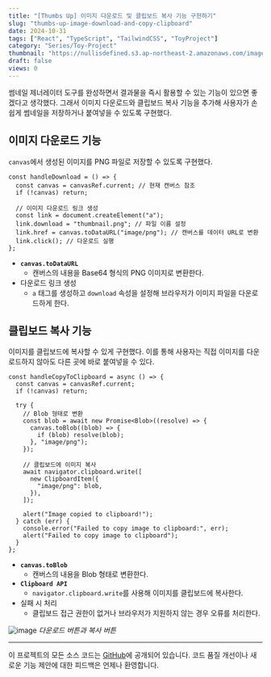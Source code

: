 ```yaml
---
title: "[Thumbs Up] 이미지 다운로드 및 클립보드 복사 기능 구현하기"
slug: "thumbs-up-image-download-and-copy-clipboard"
date: 2024-10-31
tags: ["React", "TypeScript", "TailwindCSS", "ToyProject"]
category: "Series/Toy-Project"
thumbnail: "https://nullisdefined.s3.ap-northeast-2.amazonaws.com/images/e4d9c6192e594bafdd13406bff5c0257.png"
draft: false
views: 0
---
```

썸네일 제너레이터 도구를 완성하면서 결과물을 즉시 활용할 수 있는 기능이 있으면 좋겠다고 생각했다.
그래서 이미지 다운로드와 클립보드 복사 기능을 추가해 사용자가 손쉽게 썸네일을 저장하거나 붙여넣을 수 있도록 구현했다.

## 이미지 다운로드 기능
`canvas`에서 생성된 이미지를 PNG 파일로 저장할 수 있도록 구현했다.

```tsx
const handleDownload = () => {
  const canvas = canvasRef.current; // 현재 캔버스 참조
  if (!canvas) return;

  // 이미지 다운로드 링크 생성
  const link = document.createElement("a");
  link.download = "thumbnail.png"; // 파일 이름 설정
  link.href = canvas.toDataURL("image/png"); // 캔버스를 데이터 URL로 변환
  link.click(); // 다운로드 실행
};
```

- **`canvas.toDataURL`**
    - 캔버스의 내용을 Base64 형식의 PNG 이미지로 변환한다.
- 다운로드 링크 생성
    - `a` 태그를 생성하고 `download` 속성을 설정해 브라우저가 이미지 파일을 다운로드하게 한다.

## 클립보드 복사 기능
이미지를 클립보드에 복사할 수 있게 구현했다. 이를 통해 사용자는 직접 이미지를 다운로드하지 않아도 다른 곳에 바로 붙여넣을 수 있다.

```tsx
const handleCopyToClipboard = async () => {
  const canvas = canvasRef.current;
  if (!canvas) return;

  try {
    // Blob 형태로 변환
    const blob = await new Promise<Blob>((resolve) => {
      canvas.toBlob((blob) => {
        if (blob) resolve(blob);
      }, "image/png");
    });

    // 클립보드에 이미지 복사
    await navigator.clipboard.write([
      new ClipboardItem({
        "image/png": blob,
      }),
    ]);

    alert("Image copied to clipboard!");
  } catch (err) {
    console.error("Failed to copy image to clipboard:", err);
    alert("Failed to copy image to clipboard");
  }
};
```

- **`canvas.toBlob`**
    - 캔버스의 내용을 Blob 형태로 변환한다.
- **`Clipboard API`**
    - `navigator.clipboard.write`를 사용해 이미지를 클립보드에 복사한다.
- 실패 시 처리
    - 클립보드 접근 권한이 없거나 브라우저가 지원하지 않는 경우 오류를 처리한다.

![image](https://nullisdefined.s3.ap-northeast-2.amazonaws.com/images/e4d9c6192e594bafdd13406bff5c0257.png)
*다운로드 버튼과 복사 버튼*

---
이 프로젝트의 모든 소스 코드는 [GitHub](https://github.com/nullisdefined/thumbs-up)에 공개되어 있습니다. 코드 품질 개선이나 새로운 기능 제안에 대한 피드백은 언제나 환영합니다.